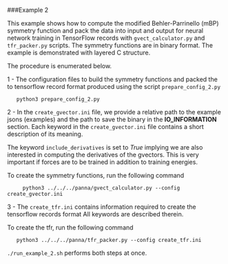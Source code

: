 ###Example 2

This example shows how to compute the modified Behler-Parrinello (mBP) symmetry function
and pack the data into input and output for neural network training in TensorFlow records with
`gvect_calculator.py` and `tfr_packer.py` scripts. The symmetry functions are in binary format.
The example is demonstrated with layered C structure. 
 
 The procedure is enumerated below.

1 - The configuration files to build the symmetry functions and packed the to
   tensorflow record format produced using the script `prepare_config_2.py`
```
   python3 prepare_config_2.py
```

2 - In the `create_gvector.ini` file, we provide a relative path to the 
   example jsons (examples) and the path to save the binary in the 
   **IO_INFORMATION** section. Each keyword in the `create_gvector.ini` file
   contains a short description of its meaning. 

   The keyword `include_derivatives` is set to _True_ implying we are also
   interested in computing the derivatives of the gvectors. This is very 
   important if forces are to be trained in addition to training energies.

   To create the symmetry functions, run the following command
```
     python3 ../../../panna/gvect_calculator.py --config create_gvector.ini
```
3 - The `create_tfr.ini` contains information required to create the tensorflow records format
   All keywords are described therein.
   
   To create the tfr, run the following command
```
   python3 ../../../panna/tfr_packer.py --config create_tfr.ini
```

   `./run_example_2.sh` performs both steps at once.
